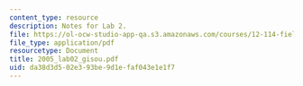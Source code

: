 ```yaml
---
content_type: resource
description: Notes for Lab 2.
file: https://ol-ocw-studio-app-qa.s3.amazonaws.com/courses/12-114-field-geology-i-fall-2005/da38d3d502e393be9d1efaf043e1e1f7_2005_lab02_gisou.pdf
file_type: application/pdf
resourcetype: Document
title: 2005_lab02_gisou.pdf
uid: da38d3d5-02e3-93be-9d1e-faf043e1e1f7
---
```

